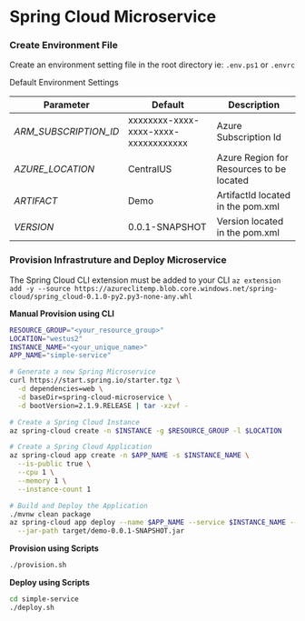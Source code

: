 # Spring Cloud Microservice

### Create Environment File

Create an environment setting file in the root directory ie: `.env.ps1` or `.envrc`

Default Environment Settings

| Parameter             | Default                              | Description                              |
| --------------------  | ------------------------------------ | ---------------------------------------- |
| _ARM_SUBSCRIPTION_ID_ | xxxxxxxx-xxxx-xxxx-xxxx-xxxxxxxxxxxx | Azure Subscription Id                    |
| _AZURE_LOCATION_      | CentralUS                            | Azure Region for Resources to be located |
| _ARTIFACT_            | Demo                                 | ArtifactId located in the pom.xml        |
| _VERSION_             | 0.0.1-SNAPSHOT                       | Version located in the pom.xml           |


### Provision Infrastruture and Deploy Microservice

The Spring Cloud CLI extension must be added to your CLI
`az extension add -y --source https://azureclitemp.blob.core.windows.net/spring-cloud/spring_cloud-0.1.0-py2.py3-none-any.whl`

__Manual Provision using CLI__

```bash
RESOURCE_GROUP="<your_resource_group>"
LOCATION="westus2"
INSTANCE_NAME="<your_unique_name>"
APP_NAME="simple-service"

# Generate a new Spring Microservice
curl https://start.spring.io/starter.tgz \
  -d dependencies=web \
  -d baseDir=spring-cloud-microservice \
  -d bootVersion=2.1.9.RELEASE | tar -xzvf -

# Create a Spring Cloud Instance
az spring-cloud create -n $INSTANCE -g $RESOURCE_GROUP -l $LOCATION

# Create a Spring Cloud Application
az spring-cloud app create -n $APP_NAME -s $INSTANCE_NAME \
  --is-public true \
  --cpu 1 \
  --memory 1 \
  --instance-count 1

# Build and Deploy the Application
./mvnw clean package
az spring-cloud app deploy --name $APP_NAME --service $INSTANCE_NAME --resource-group $RESOURCE_GROUP \
  --jar-path target/demo-0.0.1-SNAPSHOT.jar
```


__Provision using Scripts__

```bash
./provision.sh
```

__Deploy using Scripts__

```bash
cd simple-service
./deploy.sh
```
